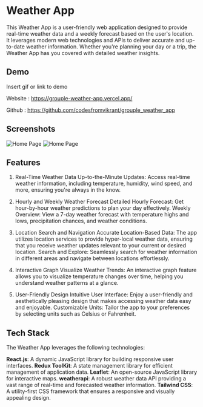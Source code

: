 # Weather App

This Weather App is a user-friendly web application designed to provide real-time weather data and a weekly forecast based on the user's location. It leverages modern web technologies and APIs to deliver accurate and up-to-date weather information. Whether you're planning your day or a trip, the Weather App has you covered with detailed weather insights.




## Demo

Insert gif or link to demo


Website : https://grouple-weather-app.vercel.app/

Github : https://github.com/codesfromvikrant/grouple_weather_app

## Screenshots


![Home Page](https://github.com/codesfromvikrant/grouple_weather_app/blob/main/src/assets/weather_app.png)
![Home Page](https://github.com/codesfromvikrant/grouple_weather_app/blob/main/src/assets/weather_app%40.png)




## Features

1. Real-Time Weather Data
Up-to-the-Minute Updates: Access real-time weather information, including temperature, humidity, wind speed, and more, ensuring you're always in the know.

2. Hourly and Weekly Weather Forecast
Detailed Hourly Forecast: Get hour-by-hour weather predictions to plan your day effectively.
Weekly Overview: View a 7-day weather forecast with temperature highs and lows, precipitation chances, and weather conditions.

3. Location Search and Navigation
Accurate Location-Based Data: The app utilizes location services to provide hyper-local weather data, ensuring that you receive weather updates relevant to your current or desired location.
Search and Explore: Seamlessly search for weather information in different areas and navigate between locations effortlessly.

4. Interactive Graph
Visualize Weather Trends: An interactive graph feature allows you to visualize temperature changes over time, helping you understand weather patterns at a glance.

5. User-Friendly Design
Intuitive User Interface: Enjoy a user-friendly and aesthetically pleasing design that makes accessing weather data easy and enjoyable.
Customizable Units: Tailor the app to your preferences by selecting units such as Celsius or Fahrenheit.

## Tech Stack

The Weather App leverages the following technologies:

**React.js**: A dynamic JavaScript library for building responsive user interfaces.
**Redux ToolKit**: A state management library for efficient management of application data.
**Leaflet**: An open-source JavaScript library for interactive maps.
**weatherapi**: A robust weather data API providing a vast range of real-time and forecasted weather information.
**Tailwind CSS**: A utility-first CSS framework that ensures a responsive and visually appealing design.

